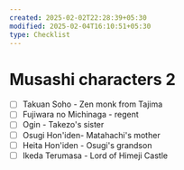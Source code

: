 ```yaml
---
created: 2025-02-02T22:28:39+05:30
modified: 2025-02-04T16:10:51+05:30
type: Checklist
---
```


# Musashi characters 2

- [ ] Takuan Soho - Zen monk from Tajima
- [ ] Fujiwara no Michinaga - regent
- [ ] Ogin - Takezo's sister
- [ ] Osugi Hon'iden- Matahachi's mother
- [ ] Heita Hon'iden - Osugi's grandson
- [ ] Ikeda Terumasa - Lord of Himeji Castle 
